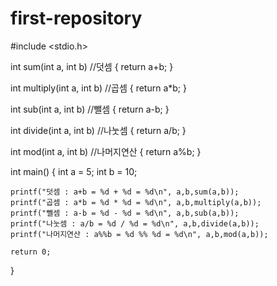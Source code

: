 # first-repository
#include <stdio.h>

int sum(int a, int b)    //덧셈
{
    return a+b;
}

int multiply(int a, int b)    //곱셈
{
    return a*b;
}

int sub(int a, int b)    //뺄셈
{
    return a-b;
}

int divide(int a, int b)    //나눗셈
{
    return a/b;
}

int mod(int a, int b)    //나머지연산
{
    return a%b;
}

int main()
{
    int a = 5;
    int b = 10;

    printf("덧셈 : a+b = %d + %d = %d\n", a,b,sum(a,b));
    printf("곱셈 : a*b = %d * %d = %d\n", a,b,multiply(a,b));
    printf("뺄셈 : a-b = %d - %d = %d\n", a,b,sub(a,b));
    printf("나눗셈 : a/b = %d / %d = %d\n", a,b,divide(a,b));
    printf("나머지연산 : a%%b = %d %% %d = %d\n", a,b,mod(a,b));
    
    return 0;
}
